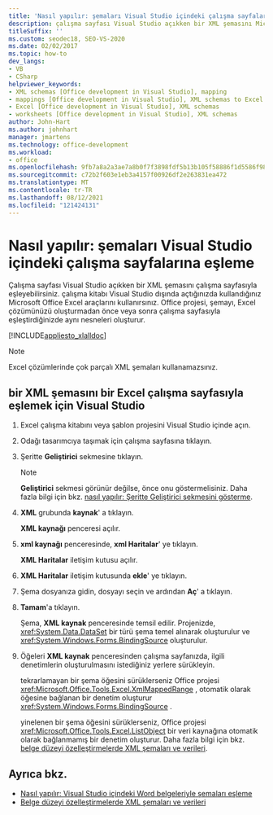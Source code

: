 ```yaml
---
title: 'Nasıl yapılır: şemaları Visual Studio içindeki çalışma sayfalarına eşleme'
description: çalışma sayfası Visual Studio açıkken bir XML şemasını Microsoft Office Excel çalışma sayfasına nasıl eşleyeceğinizi öğrenin.
titleSuffix: ''
ms.custom: seodec18, SEO-VS-2020
ms.date: 02/02/2017
ms.topic: how-to
dev_langs:
- VB
- CSharp
helpviewer_keywords:
- XML schemas [Office development in Visual Studio], mapping
- mappings [Office development in Visual Studio], XML schemas to Excel worksheets
- Excel [Office development in Visual Studio], XML schemas
- worksheets [Office development in Visual Studio], XML schemas
author: John-Hart
ms.author: johnhart
manager: jmartens
ms.technology: office-development
ms.workload:
- office
ms.openlocfilehash: 9fb7a8a2a3ae7a8b0f7f3898fdf5b13b105f58886f1d5586f98ad625cbaa5d0a
ms.sourcegitcommit: c72b2f603e1eb3a4157f00926df2e263831ea472
ms.translationtype: MT
ms.contentlocale: tr-TR
ms.lasthandoff: 08/12/2021
ms.locfileid: "121424131"
---
```

# <a name="how-to-map-schemas-to-worksheets-inside-visual-studio"></a>Nasıl yapılır: şemaları Visual Studio içindeki çalışma sayfalarına eşleme
  Çalışma sayfası Visual Studio açıkken bir XML şemasını çalışma sayfasıyla eşleyebilirsiniz. çalışma kitabı Visual Studio dışında açtığınızda kullandığınız Microsoft Office Excel araçlarını kullanırsınız. Office projesi, şemayı, Excel çözümünüzü oluşturmadan önce veya sonra çalışma sayfasıyla eşleştirdiğinizde aynı nesneleri oluşturur.

 [!INCLUDE[appliesto_xlalldoc](../vsto/includes/appliesto-xlalldoc-md.md)]

> [!NOTE]
> Excel çözümlerinde çok parçalı XML şemaları kullanamazsınız.

## <a name="to-map-an-xml-schema-to-an-excel-worksheet-in-visual-studio"></a>bir XML şemasını bir Excel çalışma sayfasıyla eşlemek için Visual Studio

1. Excel çalışma kitabını veya şablon projesini Visual Studio içinde açın.

2. Odağı tasarımcıya taşımak için çalışma sayfasına tıklayın.

3. Şeritte **Geliştirici** sekmesine tıklayın.

    > [!NOTE]
    > **Geliştirici** sekmesi görünür değilse, önce onu göstermelisiniz. Daha fazla bilgi için bkz. [nasıl yapılır: Şeritte Geliştirici sekmesini gösterme](../vsto/how-to-show-the-developer-tab-on-the-ribbon.md).

4. **XML** grubunda **kaynak**' a tıklayın.

     **XML kaynağı** penceresi açılır.

5. **xml kaynağı** penceresinde, **xml Haritalar**' ye tıklayın.

     **XML Haritalar** iletişim kutusu açılır.

6. **XML Haritalar** iletişim kutusunda **ekle**' ye tıklayın.

7. Şema dosyanıza gidin, dosyayı seçin ve ardından **Aç**' a tıklayın.

8. **Tamam**'a tıklayın.

     Şema, **XML kaynak** penceresinde temsil edilir. Projenizde, <xref:System.Data.DataSet> bir türü şema temel alınarak oluşturulur ve <xref:System.Windows.Forms.BindingSource> oluşturulur.

9. Öğeleri **XML kaynak** penceresinden çalışma sayfanızda, ilgili denetimlerin oluşturulmasını istediğiniz yerlere sürükleyin.

     tekrarlamayan bir şema öğesini sürüklerseniz Office projesi <xref:Microsoft.Office.Tools.Excel.XmlMappedRange> , otomatik olarak öğesine bağlanan bir denetim oluşturur <xref:System.Windows.Forms.BindingSource> .

     yinelenen bir şema öğesini sürüklerseniz, Office projesi <xref:Microsoft.Office.Tools.Excel.ListObject> bir veri kaynağına otomatik olarak bağlanmamış bir denetim oluşturur. Daha fazla bilgi için bkz. [belge düzeyi özelleştirmelerde XML şemaları ve verileri](../vsto/xml-schemas-and-data-in-document-level-customizations.md).

## <a name="see-also"></a>Ayrıca bkz.
- [Nasıl yapılır: Visual Studio içindeki Word belgeleriyle şemaları eşleme](../vsto/how-to-map-schemas-to-word-documents-inside-visual-studio.md)
- [Belge düzeyi özelleştirmelerde XML şemaları ve verileri](../vsto/xml-schemas-and-data-in-document-level-customizations.md)
